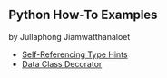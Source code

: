 ## Python How-To Examples

by Jullaphong Jiamwatthanaloet

* [Self-Referencing Type Hints](self-referencing-hints.md)
* [Data Class Decorator](dataclass-decorator.md)
